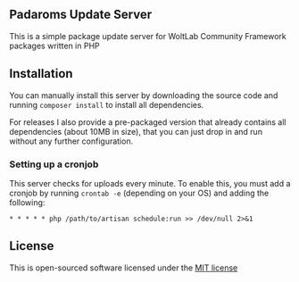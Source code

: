 ## Padaroms Update Server
This is a simple package update server for WoltLab Community Framework packages written in PHP 

## Installation
You can manually install this server by downloading the source code and running `composer install` to install all dependencies.

For releases I also provide a pre-packaged version that already contains all dependencies (about 10MB in size), that you can just drop in and run without any further configuration.

### Setting up a cronjob
This server checks for uploads every minute. To enable this, you must add a cronjob by running `crontab -e` (depending on your OS) and adding the following:
```
* * * * * php /path/to/artisan schedule:run >> /dev/null 2>&1
```

## License
This is open-sourced software licensed under the [MIT license](http://opensource.org/licenses/MIT)
